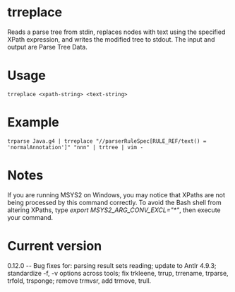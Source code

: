 # trreplace

Reads a parse tree from stdin, replaces nodes with text using
the specified XPath expression, and writes the modified tree
to stdout. The input and output are Parse Tree Data.

# Usage

    trreplace <xpath-string> <text-string>

# Example

    trparse Java.g4 | trreplace "//parserRuleSpec[RULE_REF/text() = 'normalAnnotation']" "nnn" | trtree | vim -

# Notes

If you are running MSYS2 on Windows, you may notice that XPaths are not being
processed by this command correctly. To avoid the Bash shell from altering
XPaths, type _export MSYS2_ARG_CONV_EXCL="*"_, then execute your command.

# Current version

0.12.0 -- Bug fixes for: parsing result sets reading; update to Antlr 4.9.3; standardize -f, -v options across tools; fix trkleene, trrup, trrename, trparse, trfold, trsponge; remove trmvsr, add trmove, trull.
